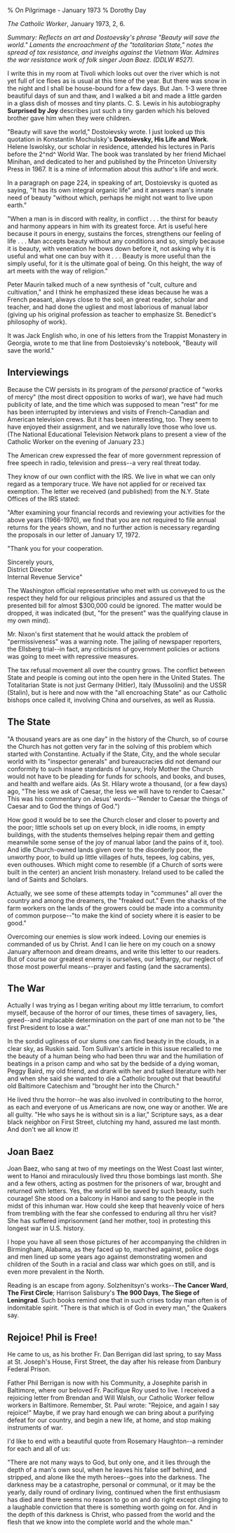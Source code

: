 % On Pilgrimage - January 1973
% Dorothy Day

*The Catholic Worker*, January 1973, 2, 6.

*Summary: Reflects on art and Dostoevsky's phrase "Beauty will save the
world." Laments the encroachment of the "totalitarian State," notes the
spread of tax resistance, and inveighs against the Vietnam War. Admires
the war resistance work of folk singer Joan Baez. (DDLW \#527).*

I write this in my room at Tivoli which looks out over the river which
is not yet full of ice floes as is usual at this time of the year. But
there was snow in the night and I shall be house-bound for a few days.
But Jan. 1-3 were three beautiful days of sun and thaw, and I walked a
bit and made a little garden in a glass dish of mosses and tiny plants.
C. S. Lewis in his autobiography **Surprised by Joy** describes just
such a tiny garden which his beloved brother gave him when they were
children.

"Beauty will save the world," Dostoievsky wrote. I just looked up this
quotation in Konstantin Mochulsky's **Dostoievsky, His Life and Work**.
Helene Iswolsky, our scholar in residence, attended his lectures in
Paris before the 2^nd^ World War. The book was translated by her friend
Michael Minihan, and dedicated to her and published by the Princeton
University Press in 1967. It is a mine of information about this
author's life and work.

In a paragraph on page 224, in speaking of art, Dostoievsky is quoted as
saying, "It has its own integral organic life" and it answers man's
innate need of beauty "without which, perhaps he might not want to live
upon earth."

"When a man is in discord with reality, in conflict . . . the thirst for
beauty and harmony appears in him with its greatest force. Art is useful
here because it pours in energy, sustains the forces, strengthens our
feeling of life . . . Man accepts beauty without any conditions and so,
simply because it is beauty, with veneration he bows down before it, not
asking why it is useful and what one can buy with it . . . Beauty is
more useful than the simply useful, for it is the ultimate goal of
being. On this height, the way of art meets with the way of religion."

Peter Maurin talked much of a new synthesis of "cult, culture and
cultivation," and I think he emphasized these ideas because he was a
French peasant, always close to the soil, an great reader, scholar and
teacher, and had done the ugliest and most laborious of manual labor
(giving up his original profession as teacher to emphasize St.
Benedict's philosophy of work).

It was Jack English who, in one of his letters from the Trappist
Monastery in Georgia, wrote to me that line from Dostoievsky's notebook,
"Beauty will save the world."

Interviewings
-------------

Because the CW persists in its program of the *personal* practice of
"works of mercy" (the most direct opposition to works of war), we have
had much publicity of late, and the time which was supposed to mean
"rest" for me has been interrupted by interviews and visits of
French-Canadian and American television crews. But it has been
interesting, too. They seem to have enjoyed their assignment, and we
naturally love those who love us. (The National Educational Television
Network plans to present a view of the Catholic Worker on the evening of
January 23.)

The American crew expressed the fear of more government repression of
free speech in radio, television and press--a very real threat today.

They know of our own conflict with the IRS. We live in what we can only
regard as a temporary truce. We have not applied for or received tax
exemption. The letter we received (and published) from the N.Y. State
Offices of the IRS stated:

"After examining your financial records and reviewing your activities
for the above years (1966-1970), we find that you are not required to
file annual returns for the years shown, and no further action is
necessary regarding the proposals in our letter of January 17, 1972.

"Thank you for your cooperation.

Sincerely yours,  
District Director  
Internal Revenue Service"

The Washington official representative who met with us conveyed to us
the respect they held for our religious principles and assured us that
the presented bill for almost $300,000 could be ignored. The matter
would be dropped, it was indicated (but, "for the present" was the
qualifying clause in my own mind).

Mr. Nixon's first statement that he would attack the problem of
"permissiveness" was a warning note. The jailing of newspaper reporters,
the Ellsberg trial--in fact, any criticisms of government policies or
actions was going to meet with repressive measures.

The tax refusal movement all over the country grows. The conflict
between State and people is coming out into the open here in the United
States. The Totalitarian State is not just Germany (Hitler), Italy
(Mussolini) and the USSR (Stalin), but is here and now with the "all
encroaching State" as our Catholic bishops once called it, involving
China and ourselves, as well as Russia.

The State
---------

"A thousand years are as one day" in the history of the Church, so of
course the Church has not gotten very far in the solving of this problem
which started with Constantine. Actually if the State, City, and the
whole secular world with its "inspector generals" and bureaucracies did
not demand our conformity to such insane standards of luxury, Holy
Mother the Church would not have to be pleading for funds for schools,
and books, and buses, and health and welfare aids. (As St. Hilary wrote
a thousand, (or a few days) ago, "The less we ask of Caesar, the less we
will have to render to Caesar." This was his commentary on Jesus'
words--"Render to Caesar the things of Caesar and to God the things of
God.")

How good it would be to see the Church closer and closer to poverty and
the poor; little schools set up on every block, in idle rooms, in empty
buildings, with the students themselves helping repair them and getting
meanwhile some sense of the joy of manual labor (and the pains of it,
too). And idle Church-owned lands given over to the disorderly poor, the
unworthy poor, to build up little villages of huts, tepees, log cabins,
yes, even outhouses. Which might come to resemble (if a Church of sorts
were built in the center) an ancient Irish monastery. Ireland used to be
called the land of Saints and Scholars.

Actually, we see some of these attempts today in "communes" all over the
country and among the dreamers, the "freaked out." Even the shacks of
the farm workers on the lands of the growers could be made into a
community of common purpose--"to make the kind of society where it is
easier to be good."

Overcoming our enemies is slow work indeed. Loving our enemies is
commanded of us by Christ. And I can lie here on my couch on a snowy
January afternoon and dream dreams, and write this letter to our
readers. But of course our greatest enemy is ourselves, our lethargy,
our neglect of those most powerful means--prayer and fasting (and the
sacraments).

The War
-------

Actually I was trying as I began writing about my little terrarium, to
comfort myself, because of the horror of our times, these times of
savagery, lies, greed--and implacable determination on the part of one
man not to be "the first President to lose a war."

In the sordid ugliness of our slums one can find beauty in the clouds,
in a clear sky, as Ruskin said. Tom Sullivan's article in this issue
recalled to me the beauty of a human being who had been thru war and the
humiliation of beatings in a prison camp and who sat by the bedside of a
dying woman, Peggy Baird, my old friend, and drank with her and talked
literature with her and when she said she wanted to die a Catholic
brought out that beautiful old Baltimore Catechism and "brought her into
the Church."

He lived thru the horror--he was also involved in contributing to the
horror, as each and everyone of us Americans are now, one way or
another. We are all guilty. "He who says he is without sin is a liar,"
Scripture says, as a dear black neighbor on First Street, clutching my
hand, assured me last month. And don't we all know it!

Joan Baez
---------

Joan Baez, who sang at two of my meetings on the West Coast last winter,
went to Hanoi and miraculously lived thru those bombings last month. She
and a few others, acting as postmen for the prisoners of war, brought
and returned with letters. Yes, the world will be saved by such beauty,
such courage! She stood on a balcony in Hanoi and sang to the people in
the midst of this inhuman war. How could she keep that heavenly voice of
hers from trembling with the fear she confessed to enduring all thru her
visit? She has suffered imprisonment (and her mother, too) in protesting
this longest war in U.S. history.

I hope you have all seen those pictures of her accompanying the children
in Birmingham, Alabama, as they faced up to, marched against, police
dogs and men lined up some years ago against demonstrating women and
children of the South in a racial and class war which goes on still, and
is even more prevalent in the North.

Reading is an escape from agony. Solzhenitsyn's works--**The Cancer
Ward**, **The First Circle**; Harrison Salisbury's **The 900 Days**,
**The Siege of Leningrad**. Such books remind one that in such crises
today man often is of indomitable spirit. "There is that which is of God
in every man," the Quakers say.

Rejoice! Phil is Free!
----------------------

He came to us, as his brother Fr. Dan Berrigan did last spring, to say
Mass at St. Joseph's House, First Street, the day after his release from
Danbury Federal Prison.

Father Phil Berrigan is now with his Community, a Josephite parish in
Baltimore, where our beloved Fr. Pacifique Roy used to live. I received
a rejoicing letter from Brendan and Will Walsh, our Catholic Worker
fellow workers in Baltimore. Remember, St. Paul wrote: "Rejoice, and
again I say rejoice!" Maybe, if we pray hard enough we can bring about a
purifying defeat for our country, and begin a new life, at home, and
stop making instruments of war.

I'd like to end with a beautiful quote from Rosemary Haughton--a
reminder for each and all of us:

"There are not many ways to God, but only one, and it lies through the
depth of a man's own soul, when he leaves his false self behind, and
stripped, and alone like the myth heroes--goes into the darkness. The
darkness may be a catastrophe, personal or communal, or it may be the
yearly, daily round of ordinary living, continued when the first
enthusiasm has died and there seems no reason to go on and do right
except clinging to a laughable conviction that there is something worth
going on for. And in the depth of this darkness is Christ, who passed
from the world and the flesh that we know into the complete world and
the whole man."
